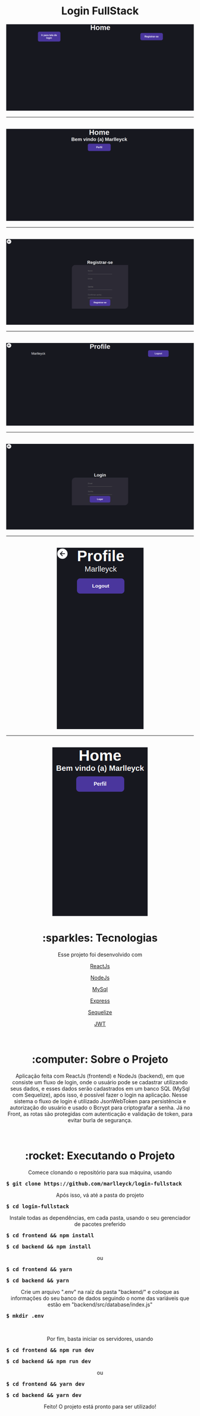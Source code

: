 <h1 align="center">Login FullStack</h1>

<div align="center">
  <div width="100%">
    <img src="screenshots/Desktop/Desktop_Home_NotAuth.png">
  </div>
  <hr />
  <br />
  
  <div width="100%">
    <img src="screenshots/Desktop/Desktop_Home_Auth.png">
  </div>
  <hr />
  <br />
  
  <div width="100%">
    <img src="screenshots/Desktop/Desktop_Register.png">
  </div>
  <hr />
  <br />
  
  <div width="100%">
    <img src="screenshots/Desktop/Desktop_Profile.png">
  </div>
  <hr />
  <br />
  
  <div width="100%">
    <img src="screenshots/Desktop/Desktop_Login.png">
  </div>
  <hr />
  <br />
  
  <div width="100%">
    <img src="screenshots/Mobile/Mobile_Profile.png">
  </div>
  <hr />
  <br />
  
  <div width="100%">
    <img src="screenshots/Mobile/Mobile_Home.png">
  </div>
</div>

<h1 align="center">:sparkles: Tecnologias</h1>
<p align="center">Esse projeto foi desenvolvido com</h1>
<br />

<p align="center"><a href="https://pt-br.reactjs.org/">ReactJs</a></p>
<p align="center"><a href="https://nodejs.org/en/">NodeJs</a></p>
<p align="center"><a href="https://www.mysql.com/">MySql</a></p>
<p align="center"><a href="https://expressjs.com/pt-br/">Express</a></p>
<p align="center"><a href="https://sequelize.org/">Sequelize</a></p>
<p align="center"><a href="https://jwt.io/">JWT</a></p>
<br />

<h1 align="center">:computer: Sobre o Projeto</h1>
<p align="center">Aplicação feita com ReactJs (frontend) e NodeJs (backend), em que consiste um fluxo de login, onde o usuário pode se cadastrar utilizando seus dados, e esses dados serão cadastrados em um banco SQL (MySql com Sequelize), após isso, é possível fazer o login na aplicação.
Nesse sistema o fluxo de login é utilizado JsonWebToken para persistência e autorização do usuário e usado o Bcrypt para criptografar a senha. Já no Front, as rotas são protegidas com autenticação e validação de token, para evitar burla de segurança.</p>
<br />

<h1 align="center">:rocket: Executando o Projeto</h1>
<p align="center">Comece clonando o repositório para sua máquina, usando</p>
<pre><strong>$ git clone https://github.com/marlleyck/login-fullstack</strong></pre>

<p align="center">Após isso, vá até a pasta do projeto</p>
<pre><strong>$ cd login-fullstack</strong></pre>

<p align="center">Instale todas as dependências, em cada pasta, usando o seu gerenciador de pacotes preferido</p>
<pre><strong>$ cd frontend && npm install</strong></pre>
<pre><strong>$ cd backend && npm install</strong></pre>
<p align="center">ou</p>
<pre><strong>$ cd frontend && yarn</strong></pre>
<pre><strong>$ cd backend && yarn</strong></pre>

<p align="center">Crie um arquivo ".env" na raíz da pasta "backend/" e coloque as informações do seu banco de dados seguindo o nome das variáveis que estão em "backend/src/database/index.js"</p>
<pre><strong>$ mkdir .env</strong></pre>

<br />

<p align="center">Por fim, basta iniciar os servidores, usando</p>
<pre><strong>$ cd frontend && npm run dev</strong></pre>
<pre><strong>$ cd backend && npm run dev</strong></pre>
<p align="center">ou</p>
<pre><strong>$ cd frontend && yarn dev</strong></pre>
<pre><strong>$ cd backend && yarn dev</strong></pre>

<p align="center">Feito! O projeto está pronto para ser utilizado!</p>


